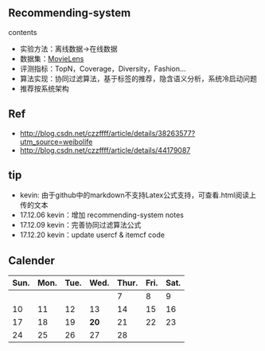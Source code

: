 
## Recommending-system
contents<p>
- 实验方法：离线数据->在线数据
- 数据集：[MovieLens](http://www.grouplens.org/node/73)
- 评测指标：TopN，Coverage，Diversity，Fashion…
- 算法实现：协同过滤算法，基于标签的推荐，隐含语义分析，系统冷启动问题
- 推荐按系统架构

## Ref

- http://blog.csdn.net/czzffff/article/details/38263577?utm_source=weibolife
- http://blog.csdn.net/czzffff/article/details/44179087

## tip
- kevin: 由于github中的markdown不支持Latex公式支持，可查看.html阅读上传的文本
- 17.12.06 kevin：增加 recommending-system notes
- 17.12.09 kevin：完善协同过滤算法公式
- 17.12.20 kevin：update usercf & itemcf code

## Calender
|Sun.|Mon.|Tue.|Wed.|Thur.|Fri.|Sat.|
|---|---|---|---|---|---|---|
|||||7|8|9|
|10|11|12|13|14|15|16|
|17|18|19|**20**|21|22|23|
|24|25|26|27|28|||
